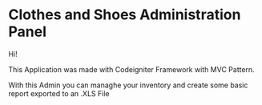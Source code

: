 # Clothes and Shoes Administration Panel

Hi! 

This Application was made with Codeigniter Framework with MVC Pattern.

With this Admin you can managhe your inventory and create some basic report exported to an .XLS File




